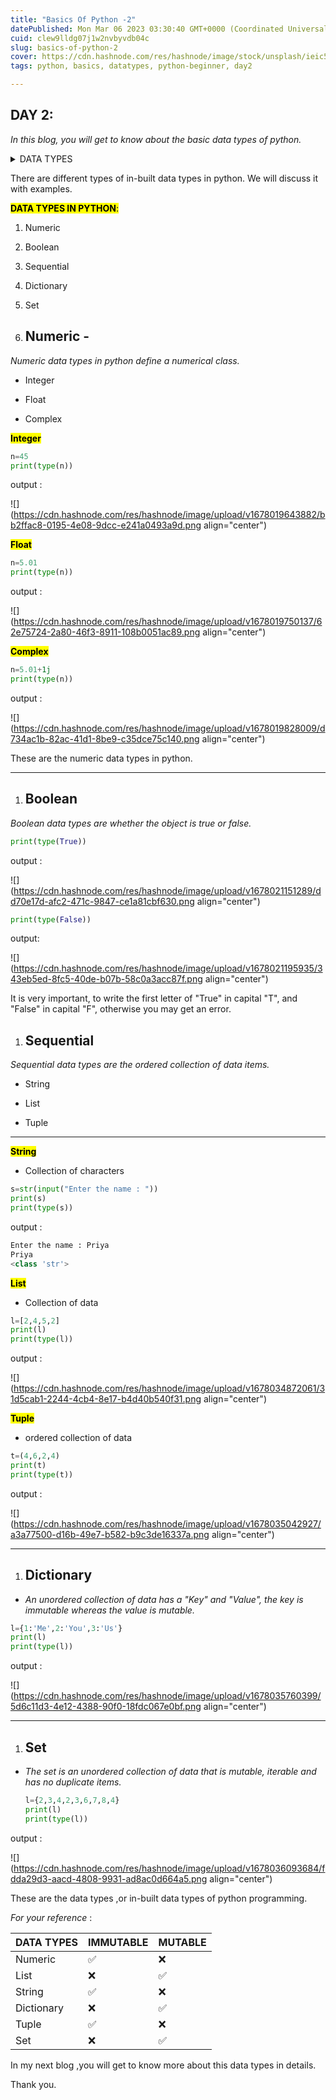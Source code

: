 ```yaml
---
title: "Basics Of Python -2"
datePublished: Mon Mar 06 2023 03:30:40 GMT+0000 (Coordinated Universal Time)
cuid: clew9lldg07j1w2nvbyvdb04c
slug: basics-of-python-2
cover: https://cdn.hashnode.com/res/hashnode/image/stock/unsplash/ieic5Tq8YMk/upload/4c3d4117927d9cb1f0f6d57f85aeb37d.jpeg
tags: python, basics, datatypes, python-beginner, day2

---
```


## **DAY 2:**

*In this blog, you will get to know about the basic data types of python.*

<details data-node-type="hn-details-summary"><summary>DATA TYPES</summary><div data-type="detailsContent">Data types are nothing but the classification of the data items in python. Like by using data types, we get to know about the class of that particular data.</div></details>

There are different types of in-built data types in python. We will discuss it with examples.

**<mark>DATA TYPES IN PYTHON</mark>**<mark>:</mark>

1. Numeric
    
2. Boolean
    
3. Sequential
    
4. Dictionary
    
5. Set
    

1. ## Numeric -
    

*Numeric data types in python define a numerical class.*

* Integer
    
* Float
    
* Complex
    

**<mark>Integer</mark>**

```python
n=45
print(type(n))
```

output :

![](https://cdn.hashnode.com/res/hashnode/image/upload/v1678019643882/bb2ffac8-0195-4e08-9dcc-e241a0493a9d.png align="center")

**<mark>Float</mark>**

```python
n=5.01
print(type(n))
```

output :

![](https://cdn.hashnode.com/res/hashnode/image/upload/v1678019750137/62e75724-2a80-46f3-8911-108b0051ac89.png align="center")

**<mark>Complex</mark>**

```python
n=5.01+1j
print(type(n))
```

output :

![](https://cdn.hashnode.com/res/hashnode/image/upload/v1678019828009/d734ac1b-82ac-41d1-8be9-c35dce75c140.png align="center")

These are the numeric data types in python.

---

1. ## Boolean
    

*Boolean data types are whether the object is true or false.*

```python
print(type(True))
```

output :

![](https://cdn.hashnode.com/res/hashnode/image/upload/v1678021151289/dd70e17d-afc2-471c-9847-ce1a81cbf630.png align="center")

```python
print(type(False))
```

output:

![](https://cdn.hashnode.com/res/hashnode/image/upload/v1678021195935/343eb5ed-8fc5-40de-b07b-58c0a3acc87f.png align="center")

It is very important, to write the first letter of "True" in capital "T", and "False" in capital "F", otherwise you may get an error.

1. ## Sequential
    

*Sequential data types are the ordered collection of data items.*

* String
    
* List
    
* Tuple
    

---

**<mark>String</mark>**

* Collection of characters
    

```python
s=str(input("Enter the name : "))
print(s)
print(type(s))
```

output :

```python
Enter the name : Priya
Priya
<class 'str'>
```

**<mark>List</mark>**

* Collection of data
    

```python
l=[2,4,5,2]
print(l)
print(type(l))
```

output :

![](https://cdn.hashnode.com/res/hashnode/image/upload/v1678034872061/31d5cab1-2244-4cb4-8e17-b4d40b540f31.png align="center")

**<mark>Tuple</mark>**

* ordered collection of data
    

```python
t=(4,6,2,4)
print(t)
print(type(t))
```

output :

![](https://cdn.hashnode.com/res/hashnode/image/upload/v1678035042927/a3a77500-d16b-49e7-b582-b9c3de16337a.png align="center")

---

1. ## Dictionary
    

* *An unordered collection of data has a "Key" and "Value", the key is immutable whereas the value is mutable.*
    

```python
l={1:'Me',2:'You',3:'Us'}
print(l)
print(type(l))
```

output :

![](https://cdn.hashnode.com/res/hashnode/image/upload/v1678035760399/5d6c11d3-4e12-4388-90f0-18fdc067e0bf.png align="center")

---

1. ## Set
    

* *The set is an unordered collection of data that is mutable, iterable and has no duplicate items.*
    
    ```python
    l={2,3,4,2,3,6,7,8,4}
    print(l)
    print(type(l)) 
    ```
    

output :

![](https://cdn.hashnode.com/res/hashnode/image/upload/v1678036093684/fdda29d3-aacd-4808-9931-ad8ac0d664a5.png align="center")

These are the data types ,or in-built data types of python programming.

*For your reference* :

| DATA TYPES | IMMUTABLE | MUTABLE |
| --- | --- | --- |
| Numeric | ✅ | ❌ |
| List | ❌ | ✅ |
| String | ✅ | ❌ |
| Dictionary | ❌ | ✅ |
| Tuple | ✅ | ❌ |
| Set | ❌ | ✅ |

In my next blog ,you will get to know more about this data types in details.

Thank you.